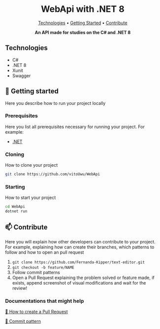 <h1 align="center" style="font-weight: bold;">WebApi with .NET 8</h1>

<p align="center">
 <a href="#tech">Technologies</a> • 
 <a href="#started">Getting Started</a> • 
 <a href="#contribute">Contribute</a>
</p>

<p align="center">
    <b>An API made for studies on the C# and .NET 8</b>
</p>

<h2 id="technologies">Technologies</h2>

- C#
- .NET 8
- Xunit
- Swagger

<h2 id="started">🚀 Getting started</h2>

Here you describe how to run your project locally

<h3>Prerequisites</h3>

Here you list all prerequisites necessary for running your project. For example:

- [.NET](https://learn.microsoft.com/pt-br/dotnet/core/install/windows?tabs=net80)

<h3>Cloning</h3>

How to clone your project

```bash
git clone https://github.com/vitoUwu/WebApi
```

<h3>Starting</h3>

How to start your project

```bash
cd WebApi
dotnet run
```

<h2 id="contribute">📫 Contribute</h2>

Here you will explain how other developers can contribute to your project. For example, explaining how can create their branches, which patterns to follow and how to open an pull request

1. `git clone https://github.com/Fernanda-Kipper/text-editor.git`
2. `git checkout -b feature/NAME`
3. Follow commit patterns
4. Open a Pull Request explaining the problem solved or feature made, if exists, append screenshot of visual modifications and wait for the review!

<h3>Documentations that might help</h3>

[📝 How to create a Pull Request](https://www.atlassian.com/br/git/tutorials/making-a-pull-request)

[💾 Commit pattern](https://gist.github.com/joshbuchea/6f47e86d2510bce28f8e7f42ae84c716)
